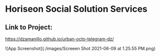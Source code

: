 # Horiseon Social Solution Services

## Link to Project:

https://dzamanillo.github.io/urban-octo-telegram-dz/

![App Screenshot](./images/Screeen Shot 2021-06-09 at 1.25.55 PM.png)
